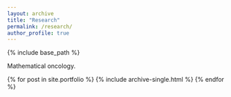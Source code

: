 ```yaml
---
layout: archive
title: "Research"
permalink: /research/
author_profile: true
---
```


{% include base_path %}

Mathematical oncology.

{% for post in site.portfolio %}
  {% include archive-single.html %}
{% endfor %}
